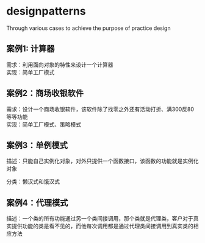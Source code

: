 # designpatterns
Through various cases to achieve the purpose of practice design

## 案例1: 计算器
需求：利用面向对象的特性来设计一个计算器  
实现：简单工厂模式


## 案例2：商场收银软件
需求：设计一个商场收银软件，该软件除了找零之外还有活动打折、满300反80等等功能   
实现：简单工厂模式、策略模式

## 案例3：单例模式

描述：只能自己实例化对象，对外只提供一个函数接口，该函数的功能就是实例化对象

分类：懒汉式和饿汉式



## 案例4：代理模式

描述：一个类的所有功能通过另一个类间接调用，那个类就是代理类，客户对于真实提供功能的类是看不见的，而他每次调用都是通过代理类间接调用到真实类的相应方法


